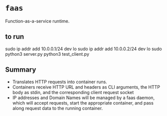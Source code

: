 # `faas`

Function-as-a-service runtime.

## to run

  sudo ip addr add 10.0.0.1/24 dev lo
  sudo ip addr add 10.0.0.2/24 dev lo
  sudo python3 server.py
  python3 test_client.py

## Summary

- Translates HTTP requests into container runs.
- Containers receive HTTP URL and headers as CLI arguments, the HTTP body as
  stdin, and the corresponding client request socket
- IP addresses and Domain Names will be managed by a faas daemon, which will
  accept requests, start the appropriate container, and pass along request data
  to the running container.

